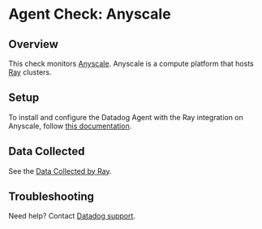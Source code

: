# Agent Check: Anyscale

## Overview

This check monitors [Anyscale][1]. Anyscale is a compute platform that hosts [Ray][5] clusters.

## Setup

To install and configure the Datadog Agent with the Ray integration on Anyscale, follow [this documentation][6].

## Data Collected

See the [Data Collected by Ray][4].

## Troubleshooting

Need help? Contact [Datadog support][3].

[1]: https://docs.anyscale.com/
[2]: https://app.datadoghq.com/account/settings/agent/latest
[3]: https://docs.datadoghq.com/help/
[4]: https://docs.datadoghq.com/integrations/ray/?tab=host#data-collected
[5]: https://docs.ray.io/en/latest/
[6]: https://docs.anyscale.com/monitoring/datadog/

